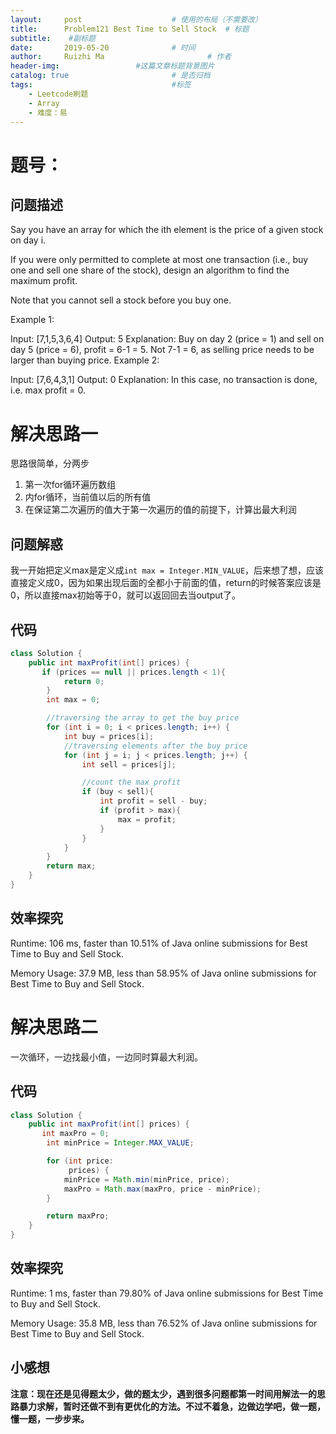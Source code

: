 ```yaml
---
layout:     post   				    # 使用的布局（不需要改）
title:      Problem121 Best Time to Sell Stock	# 标题 
subtitle:    #副标题
date:       2019-05-20				# 时间
author:     Ruizhi Ma 						# 作者
header-img:              	#这篇文章标题背景图片
catalog: true 						# 是否归档
tags:								#标签
    - Leetcode刷题
    - Array
    - 难度：易
---
```


# 题号：
## 问题描述
Say you have an array for which the ith element is the price of a given stock on day i.

If you were only permitted to complete at most one transaction (i.e., buy one and sell one share of the stock), design an algorithm to find the maximum profit.

Note that you cannot sell a stock before you buy one.

Example 1:

Input: [7,1,5,3,6,4]
Output: 5
Explanation: Buy on day 2 (price = 1) and sell on day 5 (price = 6), profit = 6-1 = 5.
             Not 7-1 = 6, as selling price needs to be larger than buying price.
Example 2:

Input: [7,6,4,3,1]
Output: 0
Explanation: In this case, no transaction is done, i.e. max profit = 0.

# 解决思路一
思路很简单，分两步
1. 第一次for循环遍历数组
2. 内for循环，当前值以后的所有值
3. 在保证第二次遍历的值大于第一次遍历的值的前提下，计算出最大利润

## 问题解惑
我一开始把定义max是定义成```int max = Integer.MIN_VALUE```，后来想了想，应该直接定义成0，因为如果出现后面的全都小于前面的值，return的时候答案应该是0，所以直接max初始等于0，就可以返回回去当output了。

## 代码
```java
class Solution {
    public int maxProfit(int[] prices) {
       if (prices == null || prices.length < 1){
            return 0;
        }
        int max = 0;

        //traversing the array to get the buy price
        for (int i = 0; i < prices.length; i++) {
            int buy = prices[i];
            //traversing elements after the buy price
            for (int j = i; j < prices.length; j++) {
                int sell = prices[j];

                //count the max profit
                if (buy < sell){
                    int profit = sell - buy;
                    if (profit > max){
                        max = profit;
                    }
                }
            }
        }
        return max;
    }
}
```
## 效率探究
Runtime: 106 ms, faster than 10.51% of Java online submissions for Best Time to Buy and Sell Stock.

Memory Usage: 37.9 MB, less than 58.95% of Java online submissions for Best Time to Buy and Sell Stock.

# 解决思路二
一次循环，一边找最小值，一边同时算最大利润。

## 代码
```java
class Solution {
    public int maxProfit(int[] prices) {
       int maxPro = 0;
        int minPrice = Integer.MAX_VALUE;

        for (int price:
             prices) {
            minPrice = Math.min(minPrice, price);
            maxPro = Math.max(maxPro, price - minPrice);
        }

        return maxPro;
    }
}
```
## 效率探究
Runtime: 1 ms, faster than 79.80% of Java online submissions for Best Time to Buy and Sell Stock.

Memory Usage: 35.8 MB, less than 76.52% of Java online submissions for Best Time to Buy and Sell Stock.

## 小感想
**注意：现在还是见得题太少，做的题太少，遇到很多问题都第一时间用解法一的思路暴力求解，暂时还做不到有更优化的方法。不过不着急，边做边学吧，做一题，懂一题，一步步来。**